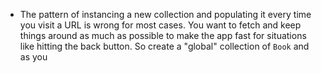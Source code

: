 * The pattern of instancing a new collection and populating it every time you visit a URL is wrong for most cases. You want to fetch and keep things around as much as possible to make the app fast for situations like hitting the back button. So create a "global" collection of `Book` and as you
